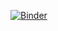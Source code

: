 [![Binder](https://mybinder.org/badge_logo.svg)](https://mybinder.org/v2/gh/sachabeaumier/melanoma-mole-checker.git/HEAD)